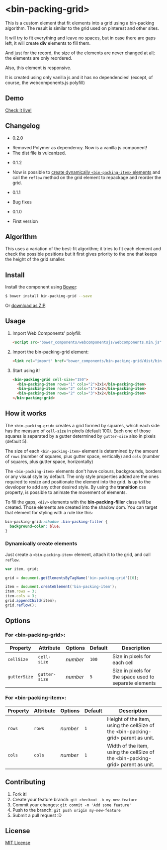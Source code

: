# &lt;bin-packing-grid&gt;

This is a custom element that fit elements into a grid using a bin-packing algorithm. The result is similar to the grid used on pinterest and other sites.

It will try to fit everything and leave no spaces, but in case there are gaps left, it will create **div** elements to fill them.

And just for the record, the size of the elements are never changed at all; the elements are only reordered.

Also, this element is responsive.

It is created using only vanilla js and it has no dependencies! (except, of course, the webcomponents.js polyfill)

## Demo

[Check it live!](http://chris-l.github.io/bin-packing-grid)

## Changelog

* 0.2.0
 - Removed Polymer as dependency. Now is a vanilla js component!
 - The dist file is vulcanized.
* 0.1.2
 - Now is possible to [create dynamically `<bin-packing-item>` elements](#dynamically-create-elements) and call the `reflow` method on the grid element to repackage and reorder the grid.
* 0.1.1
 - Bug fixes
* 0.1.0
 - First version

## Algorithm

This uses a variation of the best-fit algorithm; it tries to fit each element and check the possible positions but it first gives priority to the one that keeps the height of the grid smaller.

## Install

Install the component using [Bower](http://bower.io/):

```sh
$ bower install bin-packing-grid --save
```

Or [download as ZIP](https://github.com/chris-l/bin-packing-grid/archive/master.zip).

## Usage

1. Import Web Components' polyfill:

    ```html
    <script src="bower_components/webcomponentsjs/webcomponents.min.js"></script>
    ```

2. Import the bin-packing-grid element:

    ```html
    <link rel="import" href="bower_components/bin-packing-grid/dist/bin-packing-grid.html">
    ```

3. Start using it!

    ```html
    <bin-packing-grid cell-size="150">
      <bin-packing-item rows="1" cols="2">2x1</bin-packing-item>
      <bin-packing-item rows="2" cols="1">1x2</bin-packing-item>
      <bin-packing-item rows="2" cols="3">3x2</bin-packing-item>
    </bin-packing-grid>
    ```

## How it works

The `<bin-packing-grid>` creates a grid formed by squares, which each side has the measure of `cell-size` in pixels (default 100). Each one of those squares is separated by a gutter determined by `gutter-size` also in pixels (default 5).

The size of each `<bin-packing-item>` element is determined by the amount of `rows` (number of squares, plus gutter space, vertically) and `cols` (number of squares, plus gutter space, horizontally)

The `<bin-packing-item>` elements don't have colours, backgrounds, borders or any visual style by default. The only style properties added are the ones required to resize and positionate the element into the grid.
Is up to the developer to add any other desired style. By using the **transition** css property, is possible to animate the movement of elements.

To fill the gaps, `<div>` elements with the **bin-packing-filler** class will be created. Those elements are created into the shadow dom. You can target that element for styling with a rule like this:

```css
bin-packing-grid::shadow .bin-packing-filler {
  background-color: blue;
}
```

### Dynamically create elements

Just create a `<bin-packing-item>` element, attach it to the grid, and call `reflow`.

```javascript
var item, grid;

grid = document.getElementsByTagName('bin-packing-grid')[0];

item = document.createElement('bin-packing-item');
item.rows = 3;
item.cols = 3;
grid.appendChild(item);
grid.reflow();
```

## Options

### For &lt;bin-packing-grid&gt;:

Property     | Attribute     | Options     | Default      | Description
---          | ---           | ---         | ---          | ---
`cellSize`   | `cell-size`   | *number*    | `100`        | Size in pixels for each cell
`gutterSize` | `gutter-size` | *number*    | `5`          | Size in pixels for the space used to separate elements

### For &lt;bin-packing-item&gt;:

Property     | Attribute     | Options     | Default      | Description
---          | ---           | ---         | ---          | ---
`rows`       | `rows`        | *number*    | `1`          | Height of the item, using the cellSize of the &lt;bin-packing-grid&gt; parent as unit.
`cols`       | `cols`        | *number*    | `1`          | Width of the item, using the cellSize of the &lt;bin-packing-grid&gt; parent as unit.

## Contributing

1. Fork it!
2. Create your feature branch: `git checkout -b my-new-feature`
3. Commit your changes: `git commit -m 'Add some feature'`
4. Push to the branch: `git push origin my-new-feature`
5. Submit a pull request :D

## License

[MIT License](http://opensource.org/licenses/MIT)
